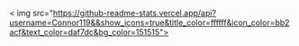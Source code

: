 < img src="https://github-readme-stats.vercel.app/api?username=Connor119&&show_icons=true&title_color=ffffff&icon_color=bb2acf&text_color=daf7dc&bg_color=151515">
